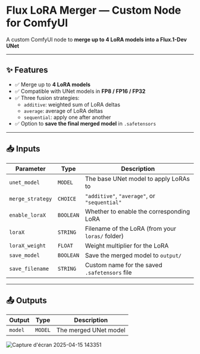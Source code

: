 # Flux LoRA Merger — Custom Node for ComfyUI

A custom ComfyUI node to **merge up to 4 LoRA models into a Flux.1-Dev UNet**

---

## ✨ Features

- ✅ Merge up to **4 LoRA models**
- ✅ Compatible with UNet models in **FP8 / FP16 / FP32**
- ✅ Three fusion strategies:
  - `additive`: weighted sum of LoRA deltas
  - `average`: average of LoRA deltas
  - `sequential`: apply one after another
- ✅ Option to **save the final merged model** in `.safetensors`

---

## 📥 Inputs

| Parameter        | Type     | Description |
|------------------|----------|-------------|
| `unet_model`     | `MODEL`  | The base UNet model to apply LoRAs to |
| `merge_strategy` | `CHOICE` | `"additive"`, `"average"`, or `"sequential"` |
| `enable_loraX`   | `BOOLEAN`| Whether to enable the corresponding LoRA |
| `loraX`          | `STRING` | Filename of the LoRA (from your `loras/` folder) |
| `loraX_weight`   | `FLOAT`  | Weight multiplier for the LoRA |
| `save_model`     | `BOOLEAN`| Save the merged model to `output/` |
| `save_filename`  | `STRING` | Custom name for the saved `.safetensors` file |

---

## 📤 Outputs

| Output           | Type     | Description |
|------------------|----------|-------------|
| `model`          | `MODEL`  | The merged UNet model |

![Capture d'écran 2025-04-15 143351](https://github.com/user-attachments/assets/3aad6d4d-9701-440f-82b4-a33088b4aa5b)
